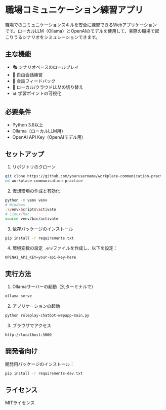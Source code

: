 # 職場コミュニケーション練習アプリ

職場でのコミュニケーションスキルを安全に練習できるWebアプリケーションです。ローカルLLM（Ollama）とOpenAIのモデルを使用して、実際の職場で起こりうるシナリオをシミュレーションできます。

## 主な機能

- 🎭 シナリオベースのロールプレイ
- 💭 自由会話練習
- 📝 会話フィードバック
- 🔄 ローカル/クラウドLLMの切り替え
- 📊 学習ポイントの可視化

## 必要条件

- Python 3.8以上
- Ollama（ローカルLLM用）
- OpenAI API Key（OpenAIモデル用）

## セットアップ

1. リポジトリのクローン
```bash
git clone https://github.com/yourusername/workplace-communication-practice.git
cd workplace-communication-practice
```

2. 仮想環境の作成と有効化
```bash
python -m venv venv
# Windows
.\venv\Scripts\activate
# Linux/Mac
source venv/bin/activate
```

3. 依存パッケージのインストール
```bash
pip install -r requirements.txt
```

4. 環境変数の設定
`.env`ファイルを作成し、以下を設定：
```
OPENAI_API_KEY=your-api-key-here
```

## 実行方法

1. Ollamaサーバーの起動（別ターミナルで）
```bash
ollama serve
```

2. アプリケーションの起動
```bash
python roleplay-chatbot-wepapp-main.py
```

3. ブラウザでアクセス
```
http://localhost:5000
```

## 開発者向け

開発用パッケージのインストール：
```bash
pip install -r requirements-dev.txt
```

## ライセンス

MITライセンス

